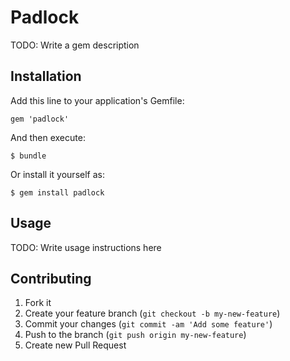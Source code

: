 # Padlock

TODO: Write a gem description

## Installation

Add this line to your application's Gemfile:

    gem 'padlock'

And then execute:

    $ bundle

Or install it yourself as:

    $ gem install padlock

## Usage

TODO: Write usage instructions here

## Contributing

1. Fork it
2. Create your feature branch (`git checkout -b my-new-feature`)
3. Commit your changes (`git commit -am 'Add some feature'`)
4. Push to the branch (`git push origin my-new-feature`)
5. Create new Pull Request
